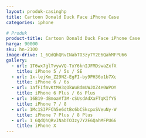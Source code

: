 ```yaml
---
layout: produk-casinghp
title: Cartoon Donald Duck Face iPhone Case
categories: iphone

# Produk
product-title: Cartoon Donald Duck Face iPhone Case
harga: 90000
sku: hn-2100
image-drive: 1_6QdQhQRvINabTO3zy7Y2E6QahMFPU66
gallery:
  - url: 1T6wx7glTvywVQ-TxY6knIJFMDswaZxfX
    title: iPhone 5 / 5s / SE
  - url: 1x-lejKm_Z29NZ-EgFI-by9PH36o1b7Xc
    title: iPhone 6 / 6s
  - url: 1afFIfmvKtMH3qOkWuBdmUWJXZ4e0WPOY
    title: iPhone 6 Plus / 6s Plus
  - url: 16B19-dBmoaVf3M-cSUsdAdXaFTqKIfYS
    title: iPhone 7 / 8
  - url: 1Mc1S3PFCh5e6dtBc6bCSkcpxSVeuNy-W
    title: iPhone 7 Plus / 8 Plus
  - url: 1_6QdQhQRvINabTO3zy7Y2E6QahMFPU66
    title: iPhone X
---
```


